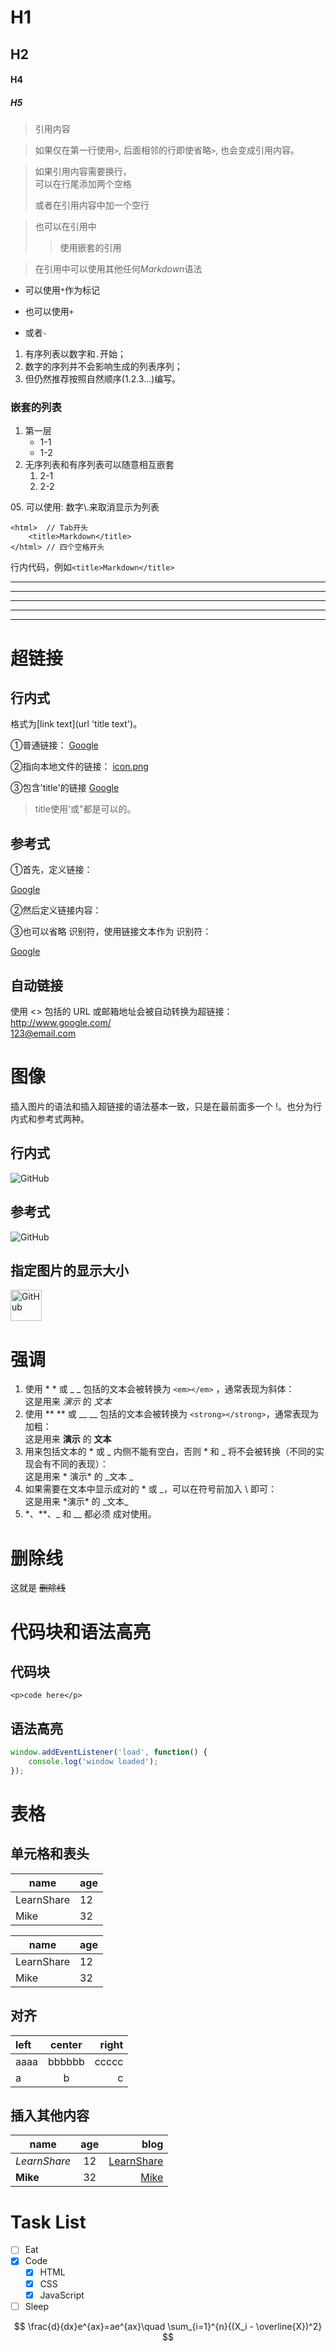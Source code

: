 H1
====
H2
----

#### H4
##### H5

>引用内容

>如果仅在第一行使用`>`,
后面相邻的行即使省略`>`, 也会变成引用内容。

>如果引用内容需要换行，  
>可以在行尾添加两个空格
>
>或者在引用内容中加一个空行

>也可以在引用中
>>使用嵌套的引用

>在引用中可以使用其他任何*Markdown*语法

* 可以使用`*`作为标记
+ 也可以使用`+`
- 或者`-`

1. 有序列表以数字和`.`开始；
3. 数字的序列并不会影响生成的列表序列；
4. 但仍然推荐按照自然顺序(1.2.3...)编写。

### 嵌套的列表
1. 第一层
    + 1-1
    + 1-2
2. 无序列表和有序列表可以随意相互嵌套
    1. 2-1
    2. 2-2

05\. 可以使用: 数字\\.来取消显示为列表

	<html>  // Tab开头
        <title>Markdown</title>
    </html> // 四个空格开头

行内代码，例如`<title>Markdown</title>`

***
------
___

* * *
- - -

# 超链接
## 行内式
格式为\[link text\](url 'title text')。

①普通链接：
[Google](http://www.google.com/)

②指向本地文件的链接：
[icon.png](./images/icon.png)

③包含'title'的链接
[Google](http://www.google.com/ "Google")
>title使用'或"都是可以的。

## 参考式
①首先，定义链接：

[Google][link]

②然后定义链接内容：

[link]: http://www.google.com/ 'Google'

③也可以省略 识别符，使用链接文本作为 识别符：

[Google][]

[Google]: http://www.google.com/ 'Google'

## 自动链接
使用 <> 包括的 URL 或邮箱地址会被自动转换为超链接：  
<http://www.google.com/>  
<123@email.com>

# 图像
插入图片的语法和插入超链接的语法基本一致，只是在最前面多一个 !。也分为行内式和参考式两种。
## 行内式
![GitHub](https://avatars2.githubusercontent.com/u/3265208?v=3&s=100 "GitHub,Social Coding")
<!-- ![GitHub](https://timgsa.baidu.com/timg?image&quality=80&size=b9999_10000&sec=1529844184431&di=4dd5bf8b9a926fc61a3848345963af6e&imgtype=0&src=http%3A%2F%2Fimgsrc.baidu.com%2Fforum%2Fw%3D580%2Fsign%3D9715010d942f07085f052a08d925b865%2Fbbb44faccbef76095bf58add24dda3cc7dd99eb3.jpg "樱空桃") -->

## 参考式
![GitHub][github]

[github]: https://avatars2.githubusercontent.com/u/3265208?v=3&s=100 "GitHub,Social Coding"

## 指定图片的显示大小
<img src="https://avatars2.githubusercontent.com/u/3265208?v=3&s=100" alt="GitHub" title="GitHub,Social Coding" width="50" height="50" />

# 强调
1. 使用 * * 或 _ _ 包括的文本会被转换为 `<em></em>` ，通常表现为斜体：  
这是用来 *演示* 的 _文本_
2. 使用 ** ** 或 __ __ 包括的文本会被转换为 `<strong></strong>`，通常表现为加粗：  
这是用来 **演示** 的 __文本__
3. 用来包括文本的 * 或 _ 内侧不能有空白，否则 * 和 _ 将不会被转换（不同的实现会有不同的表现）：  
这是用来 * 演示* 的 _文本 _
4. 如果需要在文本中显示成对的 * 或 _，可以在符号前加入 \ 即可：  
这是用来 \*演示\* 的 \_文本\_
5. *、**、_ 和 __ 都必须 成对使用。

# 删除线
这就是 ~~删除线~~

# 代码块和语法高亮
## 代码块
```
<p>code here</p>
```

## 语法高亮
```js
window.addEventListener('load', function() {
    console.log('window loaded');
});
```

# 表格
## 单元格和表头
| name       | age |
| ---------- | --- |
| LearnShare | 12  |
| Mike       | 32  |

| name       | age |
| ---------- | --- |
| LearnShare | 12  |
| Mike       | 32  |

## 对齐
| left | center | right |
| :--- | :----: | ----: |
| aaaa | bbbbbb | ccccc |
| a    | b      | c     |

## 插入其他内容
| name         | age   | blog                            |
| ------------ | :---: | ------------------------------: |
| _LearnShare_ | 12    | [LearnShare](http://xianbai.me) |
| __Mike__     | 32    | [Mike](http://mike.me)          |

# Task List
- [ ] Eat
- [x] Code
  - [x] HTML
  - [x] CSS
  - [x] JavaScript
- [ ] Sleep

$$ \frac{d}{dx}e^{ax}=ae^{ax}\quad \sum_{i=1}^{n}{(X_i - \overline{X})^2} $$